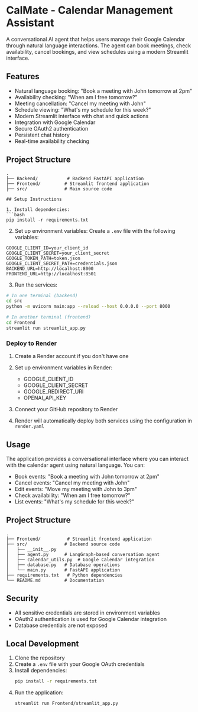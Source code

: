 # CalMate - Calendar Management Assistant

A conversational AI agent that helps users manage their Google Calendar through natural language interactions. The agent can book meetings, check availability, cancel bookings, and view schedules using a modern Streamlit interface.

## Features

- Natural language booking: "Book a meeting with John tomorrow at 2pm"
- Availability checking: "When am I free tomorrow?"
- Meeting cancellation: "Cancel my meeting with John"
- Schedule viewing: "What's my schedule for this week?"
- Modern Streamlit interface with chat and quick actions
- Integration with Google Calendar
- Secure OAuth2 authentication
- Persistent chat history
- Real-time availability checking

## Project Structure

```
.
├── Backend/           # Backend FastAPI application
├── Frontend/         # Streamlit frontend application
├── src/              # Main source code

## Setup Instructions

1. Install dependencies:
```bash
pip install -r requirements.txt
```

2. Set up environment variables:
Create a `.env` file with the following variables:
```
GOOGLE_CLIENT_ID=your_client_id
GOOGLE_CLIENT_SECRET=your_client_secret
GOOGLE_TOKEN_PATH=token.json
GOOGLE_CLIENT_SECRET_PATH=credentials.json
BACKEND_URL=http://localhost:8000
FRONTEND_URL=http://localhost:8501
```

3. Run the services:
```bash
# In one terminal (backend)
cd src
python -m uvicorn main:app --reload --host 0.0.0.0 --port 8000

# In another terminal (frontend)
cd Frontend
streamlit run streamlit_app.py
```

### Deploy to Render

1. Create a Render account if you don't have one

2. Set up environment variables in Render:
   - GOOGLE_CLIENT_ID
   - GOOGLE_CLIENT_SECRET
   - GOOGLE_REDIRECT_URI
   - OPENAI_API_KEY

3. Connect your GitHub repository to Render

4. Render will automatically deploy both services using the configuration in `render.yaml`

## Usage

The application provides a conversational interface where you can interact with the calendar agent using natural language. You can:
- Book events: "Book a meeting with John tomorrow at 2pm"
- Cancel events: "Cancel my meeting with John"
- Edit events: "Move my meeting with John to 3pm"
- Check availability: "When am I free tomorrow?"
- List events: "What's my schedule for this week?"

## Project Structure

```
.
├── Frontend/          # Streamlit frontend application
├── src/              # Backend source code
│   ├── __init__.py
│   ├── agent.py      # LangGraph-based conversation agent
│   ├── calendar_utils.py  # Google Calendar integration
│   ├── database.py   # Database operations
│   └── main.py       # FastAPI application
├── requirements.txt   # Python dependencies
└── README.md         # Documentation
```

## Security

- All sensitive credentials are stored in environment variables
- OAuth2 authentication is used for Google Calendar integration
- Database credentials are not exposed

## Local Development

1. Clone the repository
2. Create a `.env` file with your Google OAuth credentials
3. Install dependencies:
   ```bash
   pip install -r requirements.txt
   ```
4. Run the application:
   ```bash
   streamlit run Frontend/streamlit_app.py
   ```